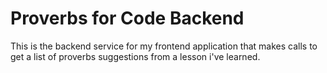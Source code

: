 # Proverbs for Code Backend

This is the backend service for my frontend application that makes calls to get a list of proverbs suggestions from a lesson i've learned.


